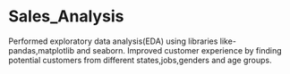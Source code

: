 # Sales_Analysis
Performed exploratory data analysis(EDA) using libraries like- pandas,matplotlib and seaborn.
Improved customer experience by finding potential customers from different states,jobs,genders and age groups.
